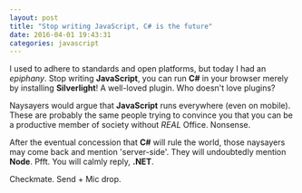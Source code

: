 ```yaml
---
layout: post
title: "Stop writing JavaScript, C# is the future"
date: 2016-04-01 19:43:31
categories: javascript
---
```


I used to adhere to standards and open platforms, but today I had an *epiphany*. Stop writing **JavaScript**, you can run **C#** in your browser merely by installing **Silverlight**! A well-loved plugin. Who doesn't love plugins?

Naysayers would argue that **JavaScript** runs everywhere (even on mobile). These are probably the same people trying to convince you that you can be a productive member of society without _REAL_ Office. Nonsense.

After the eventual concession that **C#** will rule the world, those naysayers may come back and mention 'server-side'. They will undoubtedly mention **Node**. Pfft. You will calmly reply, **.NET**.

Checkmate. Send + Mic drop.
